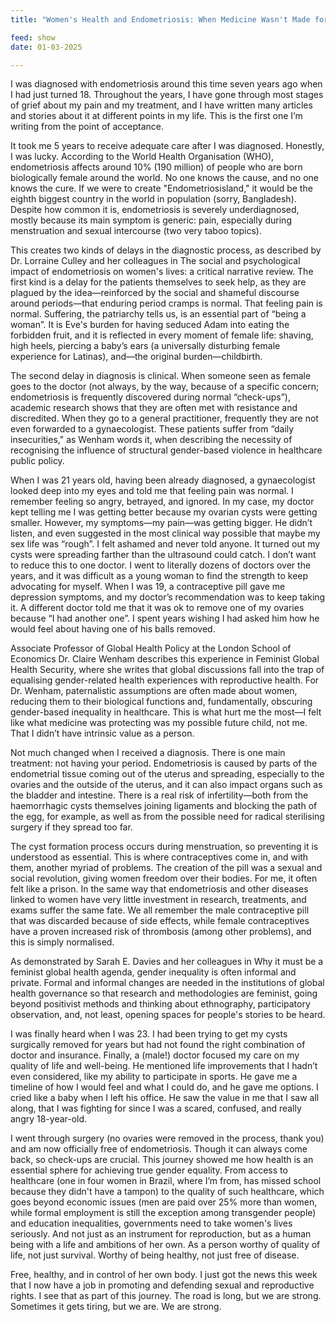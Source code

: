 ```yaml
---
title: "Women's Health and Endometriosis: When Medicine Wasn't Made for You by Gabriela Molina"

feed: show
date: 01-03-2025

---
```


I was diagnosed with endometriosis around this time seven years ago when I had just turned 18. Throughout the years, I have gone through most stages of grief about my pain and my treatment, and I have written many articles and stories about it at different points in my life. This is the first one I’m writing from the point of acceptance.

It took me 5 years to receive adequate care after I was diagnosed. Honestly, I was lucky. According to the World Health Organisation (WHO), endometriosis affects around 10% (190 million) of people who are born biologically female around the world. No one knows the cause, and no one knows the cure. If we were to create "Endometriosisland," it would be the eighth biggest country in the world in population (sorry, Bangladesh). Despite how common it is, endometriosis is severely underdiagnosed, mostly because its main symptom is generic: pain, especially during menstruation and sexual intercourse (two very taboo topics).

This creates two kinds of delays in the diagnostic process, as described by Dr. Lorraine Culley and her colleagues in The social and psychological impact of endometriosis on women's lives: a critical narrative review. The first kind is a delay for the patients themselves to seek help, as they are plagued by the idea—reinforced by the social and shameful discourse around periods—that enduring period cramps is normal. That feeling pain is normal. Suffering, the patriarchy tells us, is an essential part of “being a woman”. It is Eve's burden for having seduced Adam into eating the forbidden fruit, and it is reflected in every moment of female life: shaving, high heels, piercing a baby’s ears (a universally disturbing female experience for Latinas), and—the original burden—childbirth.

The second delay in diagnosis is clinical. When someone seen as female goes to the doctor (not always, by the way, because of a specific concern; endometriosis is frequently discovered during normal “check-ups”), academic research shows that they are often met with resistance and discredited. When they go to a general practitioner, frequently they are not even forwarded to a gynaecologist. These patients suffer from “daily insecurities," as Wenham words it, when describing the necessity of recognising the influence of structural gender-based violence in healthcare public policy.

When I was 21 years old, having been already diagnosed, a gynaecologist looked deep into my eyes and told me that feeling pain was normal. I remember feeling so angry, betrayed, and ignored. In my case, my doctor kept telling me I was getting better because my ovarian cysts were getting smaller. However, my symptoms—my pain—was getting bigger. He didn’t listen, and even suggested in the most clinical way possible that maybe my sex life was “rough”. I felt ashamed and never told anyone. It turned out my cysts were spreading farther than the ultrasound could catch.
I don’t want to reduce this to one doctor. I went to literally dozens of doctors over the years, and it was difficult as a young woman to find the strength to keep advocating for myself. When I was 19, a contraceptive pill gave me depression symptoms, and my doctor’s recommendation was to keep taking it. A different doctor told me that it was ok to remove one of my ovaries because “I had another one”. I spent years wishing I had asked him how he would feel about having one of his balls removed.

Associate Professor of Global Health Policy at the London School of Economics Dr. Claire Wenham describes this experience in Feminist Global Health Security, where she writes that global discussions fall into the trap of equalising gender-related health experiences with reproductive health. For Dr. Wenham, paternalistic assumptions are often made about women, reducing them to their biological functions and, fundamentally, obscuring gender-based inequality in healthcare. This is what hurt me the most—I felt like what medicine was protecting was my possible future child, not me. That I didn’t have intrinsic value as a person.

Not much changed when I received a diagnosis. There is one main treatment: not having your period. Endometriosis is caused by parts of the endometrial tissue coming out of the uterus and spreading, especially to the ovaries and the outside of the uterus, and it can also impact organs such as the bladder and intestine. There is a real risk of infertility—both from the haemorrhagic cysts themselves joining ligaments and blocking the path of the egg, for example, as well as from the possible need for radical sterilising surgery if they spread too far.

The cyst formation process occurs during menstruation, so preventing it is understood as essential. This is where contraceptives come in, and with them, another myriad of problems. The creation of the pill was a sexual and social revolution, giving women freedom over their bodies. For me, it often felt like a prison. In the same way that endometriosis and other diseases linked to women have very little investment in research, treatments, and exams suffer the same fate. We all remember the male contraceptive pill that was discarded because of side effects, while female contraceptives have a proven increased risk of thrombosis (among other problems), and this is simply normalised.

As demonstrated by Sarah E. Davies and her colleagues in Why it must be a feminist global health agenda, gender inequality is often informal and private. Formal and informal changes are needed in the institutions of global health governance so that research and methodologies are feminist, going beyond positivist methods and thinking about ethnography, participatory observation, and, not least, opening spaces for people's stories to be heard.

I was finally heard when I was 23. I had been trying to get my cysts surgically removed for years but had not found the right combination of doctor and insurance. Finally, a (male!) doctor focused my care on my quality of life and well-being. He mentioned life improvements that I hadn’t even considered, like my ability to participate in sports. He gave me a timeline of how I would feel and what I could do, and he gave me options. I cried like a baby when I left his office. He saw the value in me that I saw all along, that I was fighting for since I was a scared, confused, and really angry 18-year-old.

I went through surgery (no ovaries were removed in the process, thank you) and am now officially free of endometriosis. Though it can always come back, so check-ups are crucial. This journey showed me how health is an essential sphere for achieving true gender equality. From access to healthcare (one in four women in Brazil, where I’m from, has missed school because they didn't have a tampon) to the quality of such healthcare, which goes beyond economic issues (men are paid over 25% more than women, while formal employment is still the exception among transgender people) and education inequalities, governments need to take women's lives seriously. And not just as an instrument for reproduction, but as a human being with a life and ambitions of her own. As a person worthy of quality of life, not just survival. Worthy of being healthy, not just free of disease.

Free, healthy, and in control of her own body. I just got the news this week that I now have a job in promoting and defending sexual and reproductive rights. I see that as part of this journey. The road is long, but we are strong. Sometimes it gets tiring, but we are. We are strong.